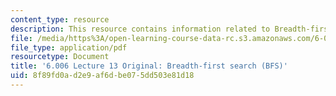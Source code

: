 ```yaml
---
content_type: resource
description: This resource contains information related to Breadth-first search (BFS).
file: /media/https%3A/open-learning-course-data-rc.s3.amazonaws.com/6-006-introduction-to-algorithms-fall-2011/8f89fd0ad2e9af6dbe075dd503e81d18_MIT6_006F11_lec13_orig.pdf
file_type: application/pdf
resourcetype: Document
title: '6.006 Lecture 13 Original: Breadth-first search (BFS)'
uid: 8f89fd0a-d2e9-af6d-be07-5dd503e81d18
---
```

